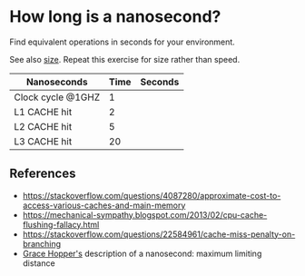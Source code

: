 # How long is a nanosecond?

Find equivalent operations in seconds for your environment.

See also [size](/post/size). Repeat this exercise for size rather than speed.

| Nanoseconds | Time | Seconds |
| --- | --- | --- |
| Clock cycle @1GHZ | 1 | |
| L1 CACHE hit | 2 | |
| L2 CACHE hit | 5 | |
| L3 CACHE hit | 20 | |

## References
- https://stackoverflow.com/questions/4087280/approximate-cost-to-access-various-caches-and-main-memory
- https://mechanical-sympathy.blogspot.com/2013/02/cpu-cache-flushing-fallacy.html
- https://stackoverflow.com/questions/22584961/cache-miss-penalty-on-branching
- [Grace Hopper's](https://www.youtube.com/watch?v=9eyFDBPk4Yw) description of a nanosecond: maximum limiting distance

